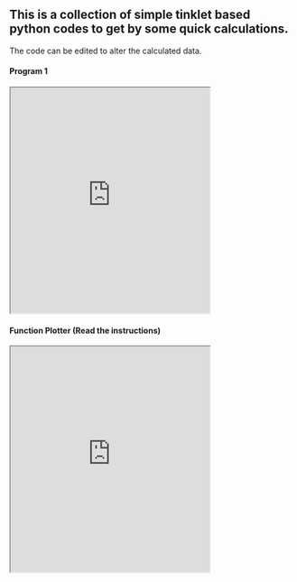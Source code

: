 ## This is a collection of simple tinklet based python codes to get by some quick calculations.   
The code can be edited to alter the calculated data.

#### Program 1 
<iframe src="https://trinket.io/embed/glowscript/f7dbcac96e?toggleCode=true&start=result" width="70%" height="400" frameborder="1" marginwidth="0" marginheight="0" allowfullscreen></iframe> 

#### Function Plotter (Read the instructions)
<iframe src="https://trinket.io/embed/glowscript/2029cfd294?toggleCode=true&start=result&showInstructions=true" width="70%" height="400" frameborder="1" marginwidth="0" marginheight="0" allowfullscreen></iframe> 


<!--
<table>
<thead>
	<tr>
		<th> program 1 </th>
		<th>Function Plotter (Read the instructions)</th>
	</tr>
</thead>
<tbody>
	<tr>
		<td><iframe src="https://trinket.io/embed/glowscript/f7dbcac96e?toggleCode=true&start=result" width="50%" height="200" frameborder="1" marginwidth="0" marginheight="0" allowfullscreen></iframe> </td>
		<td><iframe src="https://trinket.io/embed/glowscript/2029cfd294?toggleCode=true&start=result&showInstructions=true" width="50%" height="200" frameborder="1" marginwidth="0" marginheight="0" allowfullscreen></iframe></td>
	</tr>
	<tr>
		<td>Custom Table Content</td>
		<td>Column 4</td>
		<td>Column 5</td>
	</tr>
</tbody>
</table> 
-->